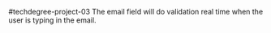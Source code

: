 #techdegree-project-03
The email field will do validation real time when the user is typing in the email.